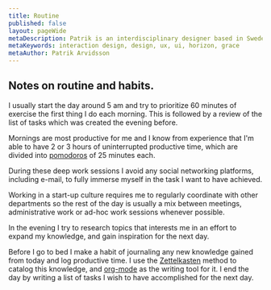 ```yaml
---
title: Routine
published: false
layout: pageWide
metaDescription: Patrik is an interdisciplinary designer based in Sweden. He helps clients reimagine, prototype and design solutions for user interaction problems.
metaKeywords: interaction design, design, ux, ui, horizon, grace
metaAuthor: Patrik Arvidsson
---
```


## Notes on routine and habits.

I usually start the day around 5 am and try to prioritize 60 minutes of exercise the first thing I do each morning. This is followed by a review of the list of tasks which was created the evening before.

Mornings are most productive for me and I know from experience that I'm able to have 2 or 3 hours of uninterrupted productive time, which are divided into [pomodoros](https://en.wikipedia.org/wiki/Pomodoro_Technique) of 25 minutes each.

During these deep work sessions I avoid any social networking platforms, including e-mail, to fully immerse myself in the task I want to have achieved.

Working in a start-up culture requires me to regularly coordinate with other departments so the rest of the day is usually a mix between meetings, administrative work or ad-hoc work sessions whenever possible.

In the evening I try to research topics that interests me in an effort to expand my knowledge, and gain inspiration for the next day.

Before I go to bed I make a habit of journaling any new knowledge gained from today and log productive time. I use the [Zettelkasten](https://en.wikipedia.org/wiki/Zettelkasten) method to catalog this knowledge, and [org-mode](https://orgmode.org/) as the writing tool for it. I end the day by writing a list of tasks I wish to have accomplished for the next day.

